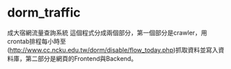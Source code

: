 # dorm_traffic

成大宿網流量查詢系統
這個程式分成兩個部分，第一個部分是crawler，用crontab排程每小時至(http://www.cc.ncku.edu.tw/dorm/disable/flow_today.php)抓取資料並寫入資料庫，第二部分是網頁的Frontend與Backend。
